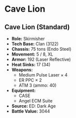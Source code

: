 # Cave Lion
## Cave Lion (Standard)
- **Role:** Skirmisher
- **Tech Base:** Clan (3122)
- **Chassis:** 75 tons (Endo Steel)
- **Movement:** 5 / 8, XL
- **Armor:** 192 (Laser Reflective)
- **Heat Sinks:** 17 (34)
- **Weapons:**
  - Medium Pulse Laser × 4
  - ER PPC × 2
  - ATM 3 (ammo: 40)
- **Equipment:**
  - CASE
  - Angel ECM Suite
- **Source:** ED: Dark Age
- **Battle Value:** 3044

